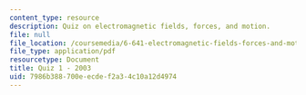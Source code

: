 ```yaml
---
content_type: resource
description: Quiz on electromagnetic fields, forces, and motion.
file: null
file_location: /coursemedia/6-641-electromagnetic-fields-forces-and-motion-spring-2005/7986b388700eecdef2a34c10a12d4974_quiz1_f03.pdf
file_type: application/pdf
resourcetype: Document
title: Quiz 1 - 2003
uid: 7986b388-700e-ecde-f2a3-4c10a12d4974
---
```

